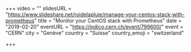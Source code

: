 +++
video = ""
slidesURL = "https://www.slideshare.net/roidelapluie/manage-your-centos-stack-with-prometheus"
title = "Monitor your CentOS stack with Prometheus"
date = "2019-02-20"
eventURL = "https://indico.cern.ch/event/799600/"
event = "CERN"
city = "Genève"
country = "Suisse"
country_emoji = "switzerland"

+++

